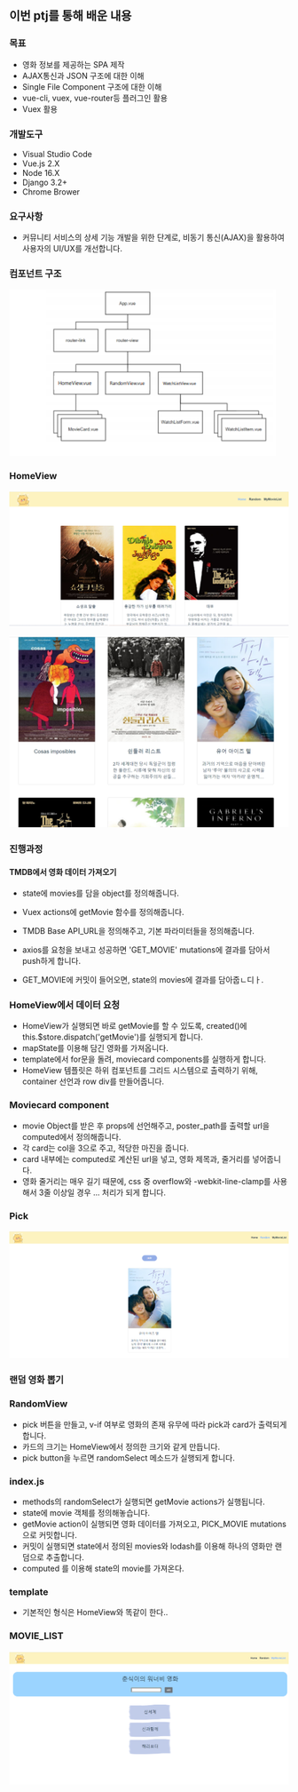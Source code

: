 ## 이번 ptj를 통해 배운 내용

### 목표

- 영화 정보를 제공하는 SPA 제작
- AJAX통신과 JSON 구조에 대한 이해
- Single File Component 구조에 대한 이해
- vue-cli, vuex, vue-router등 플러그인 활용
- Vuex 활용

### 개발도구

- Visual Studio Code
- Vue.js 2.X
- Node 16.X
- Django 3.2+
- Chrome Brower

### 요구사항 

- 커뮤니티 서비스의 상세 기능 개발을 위한 단계로, 비동기 통신(AJAX)을 활용하여 사용자의
  UI/UX를 개선합니다.

### 컴포넌트 구조

![컴포넌트](README_동완.assets/컴포넌트.PNG)



### HomeView

![HOME_VIEW](README_동완.assets/HOME_VIEW.PNG)



![HOME_VIEW2](README_동완.assets/HOME_VIEW2.PNG)



### 진행과정

#### TMDB에서 영화 데이터 가져오기

- state에 movies를 담을 object를 정의해줍니다.

- Vuex actions에 getMovie 함수를 정의해줍니다.

- TMDB Base API_URL을 정의해주고, 기본 파라미터들을 정의해줍니다.
- axios를 요청을 보내고 성공하면 'GET_MOVIE' mutations에 결과를 담아서 push하게 합니다.
- GET_MOVIE에 커밋이 들어오면, state의 movies에 결과를 담아줍ㄴ디ㅏ.

### HomeView에서 데이터 요청

- HomeView가 실행되면 바로 getMovie를 할 수 있도록, created()에 this.$store.dispatch('getMovie')를 실행되게 합니다.
- mapState를 이용해 담긴 영화를 가져옵니다.
- template에서 for문을 돌려, moviecard components를 실행하게 합니다.
- HomeView 템플릿은 하위 컴포넌트를 그리드 시스템으로 출력하기 위해, container 선언과 row div를 만들어줍니다.

### Moviecard component

- movie Object를 받은 후 props에 선언해주고, poster_path를 출력할 url을 computed에서 정의해줍니다.
- 각 card는 col을 3으로 주고, 적당한 마진을 줍니다.
- card 내부에는 computed로 계산된 url을 넣고, 영화 제목과, 줄거리를 넣어줍니다.
- 영화 줄거리는 매우 길기 때문에, css 중 overflow와 -webkit-line-clamp를 사용해서 3줄 이상일 경우 ... 처리가 되게 합니다.



### Pick

![Random_Movie](README_동완.assets/Random_Movie.PNG)



### 랜덤 영화 뽑기

### RandomView

- pick 버튼을 만들고, v-if 여부로 영화의 존재 유무에 따라 pick과 card가 출력되게 합니다.
- 카드의 크기는 HomeView에서 정의한 크기와 같게 만듭니다.
- pick button을 누르면 randomSelect 메소드가 실행되게 합니다.

### index.js

- methods의 randomSelect가 실행되면 getMovie actions가 실행됩니다.
- state에 movie 객체를 정의해놓습니다.
- getMovie action이 실행되면 영화 데이터를 가져오고, PICK_MOVIE mutations 으로 커밋합니다. 
- 커밋이 실행되면 state에서 정의된 movies와  lodash를 이용해 하나의 영화만 랜덤으로 추출합니다.
-  computed 를 이용해 state의 movie를 가져온다.

### template

- 기본적인 형식은 HomeView와 똑같이 한다..

### MOVIE_LIST

![MOVIE_LIST](README_동완.assets/MOVIE_LIST.PNG)



